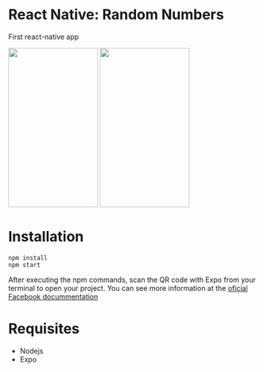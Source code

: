 # React Native: Random Numbers
First react-native app

<img src="https://github.com/matheus-lima92/random-numbers-reactNative/blob/master/img/Screenshot_20180416-185806.png?raw=true" width="180" height="320"> <img src="https://github.com/matheus-lima92/random-numbers-reactNative/blob/master/img/Screenshot_20180416-185815.png?raw=true" width="180" height="320">


# Installation

```
npm install
npm start
```

After executing the npm commands, scan the QR code with Expo from your terminal to open your project. You can see more information at the [oficial Facebook docummentation](https://facebook.github.io/react-native/docs/getting-started.html) 

# Requisites 
* Nodejs
* Expo

